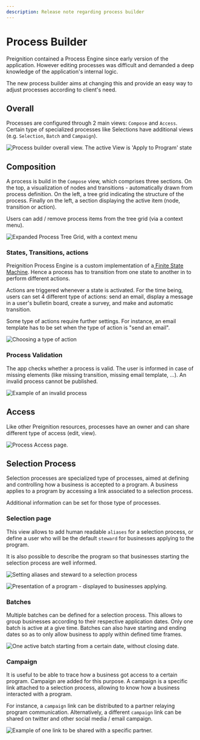 ```yaml
---
description: Release note regarding process builder
---
```


# Process Builder

Preignition contained a Process Engine since early version of the application. However editing processes was difficult and demanded a deep knowledge of the application's internal logic. 

The new process builder aims at changing this and provide an easy way to adjust processes according to client's need.

## Overall

Processes are configured through 2 main views: `Compose` and `Access`. Certain type of specialized processes like Selections have additional views \(e.g. `Selection`, `Batch` and `Campaign`\).

![Process builder overall view. The active View is &apos;Apply to Program&apos; state  ](../.gitbook/assets/image%20%2840%29.png)

## Composition

A process is build in the `Compose` view, which comprises three sections. On the top, a visualization of nodes and transitions - automatically drawn from process definition. On the left, a tree grid indicating the structure of the process. Finally on the left, a section displaying the active item \(node, transition or action\).   

Users can add / remove process items from the tree grid \(via a context menu\). 

![Expanded Process Tree Grid, with a context menu](../.gitbook/assets/image%20%28170%29.png)

### States, Transitions, actions

Preignition Process Engine is a custom implementation of a[ Finite State Machine](https://en.wikipedia.org/wiki/Finite-state_machine). Hence a process has to transition from one state to another in to perform different actions.

Actions are triggered whenever a state is activated. For the time being, users can set 4 different type of actions: send an email, display a message in a user's bulletin board, create a survey, and make and automatic transition. 

Some type of actions require further settings. For instance, an email template has to be set when the type of action is "send an email".

![Choosing a type of action](../.gitbook/assets/image%20%28188%29.png)

### Process Validation

The app checks whether a process is valid. The user is informed in case of missing elements \(like missing transition, missing email template, ...\). An invalid process cannot be published. 

![Example of an invalid process ](../.gitbook/assets/image%20%28206%29.png)

## Access

Like other Preignition resources, processes have an owner and can share different type of access \(edit, view\).  

![Process Access page. ](../.gitbook/assets/image%20%2824%29.png)

## Selection Process

Selection processes are specialized type of processes, aimed at defining and controlling how a business is accepted to a program. A business applies to a program by accessing a link associated to a selection process.

Additional information can be set for those type of processes. 

### Selection page

This view allows to add human readable `aliases` for a selection process, or define a user who will be the default `steward` for businesses applying to the program. 

It is also possible to describe the program so that businesses starting the selection process are well informed.  

![Setting aliases and steward to a selection process](../.gitbook/assets/image%20%2848%29.png)

![Presentation of a program - displayed to businesses applying.](../.gitbook/assets/image%20%2827%29.png)

### Batches

Multiple batches can be defined for a selection process. This allows to group businesses according to their respective application dates. Only one batch is active at a give time. Batches can also have starting and ending dates so as to only allow business to apply within defined time frames.



![One active batch starting from a certain date, without closing date.](../.gitbook/assets/image%20%28210%29.png)

### Campaign

It is useful to be able to trace how a business got access to a certain program. Campaign are added for this purpose. A campaign is a specific link attached to a selection process, allowing to know how a business interacted with a program. 

For instance, a `campaign` link can be distributed to a partner relaying program communication. Alternatively, a different `campaign` link can be shared on twitter and other social media / email campaign. 

![Example of one link to be shared with a specific partner. ](../.gitbook/assets/image%20%28121%29.png)



